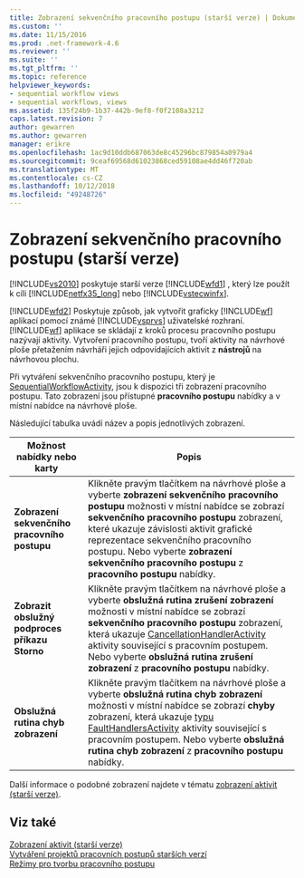 ```yaml
---
title: Zobrazení sekvenčního pracovního postupu (starší verze) | Dokumentace Microsoftu
ms.custom: ''
ms.date: 11/15/2016
ms.prod: .net-framework-4.6
ms.reviewer: ''
ms.suite: ''
ms.tgt_pltfrm: ''
ms.topic: reference
helpviewer_keywords:
- sequential workflow views
- sequential workflows, views
ms.assetid: 135f24b9-1b37-442b-9ef8-f0f2108a3212
caps.latest.revision: 7
author: gewarren
ms.author: gewarren
manager: erikre
ms.openlocfilehash: 1ac9d10ddb687063de8c45296bc879854a0979a4
ms.sourcegitcommit: 9ceaf69568d61023868ced59108ae4dd46f720ab
ms.translationtype: MT
ms.contentlocale: cs-CZ
ms.lasthandoff: 10/12/2018
ms.locfileid: "49248726"
---
```

# <a name="sequential-workflow-views-legacy"></a>Zobrazení sekvenčního pracovního postupu (starší verze)
[!INCLUDE[vs2010](../includes/vs2010-md.md)] poskytuje starší verze [!INCLUDE[wfd1](../includes/wfd1-md.md)] , který lze použít k cíli [!INCLUDE[netfx35_long](../includes/netfx35-long-md.md)] nebo [!INCLUDE[vstecwinfx](../includes/vstecwinfx-md.md)].  
  
 [!INCLUDE[wfd2](../includes/wfd2-md.md)] Poskytuje způsob, jak vytvořit graficky [!INCLUDE[wf](../includes/wf-md.md)] aplikací pomocí známé [!INCLUDE[vsprvs](../includes/vsprvs-md.md)] uživatelské rozhraní. [!INCLUDE[wf](../includes/wf-md.md)] aplikace se skládají z kroků procesu pracovního postupu nazývají aktivity. Vytvoření pracovního postupu, tvoří aktivity na návrhové ploše přetažením návrháři jejich odpovídajících aktivit z **nástrojů** na návrhovou plochu.  
  
 Při vytváření sekvenčního pracovního postupu, který je [SequentialWorkflowActivity](http://go.microsoft.com/fwlink?LinkID=65040), jsou k dispozici tři zobrazení pracovního postupu. Tato zobrazení jsou přístupné **pracovního postupu** nabídky a v místní nabídce na návrhové ploše.  
  
 Následující tabulka uvádí název a popis jednotlivých zobrazení.  
  
|Možnost nabídky nebo karty|Popis|  
|----------------------|-----------------|  
|**Zobrazení sekvenčního pracovního postupu**|Klikněte pravým tlačítkem na návrhové ploše a vyberte **zobrazení sekvenčního pracovního postupu** možnosti v místní nabídce se zobrazí **sekvenčního pracovního postupu** zobrazení, které ukazuje závislosti aktivit grafické reprezentace sekvenčního pracovního postupu. Nebo vyberte **zobrazení sekvenčního pracovního postupu** z **pracovního postupu** nabídky.|  
|**Zobrazit obslužný podproces příkazu Storno**|Klikněte pravým tlačítkem na návrhové ploše a vyberte **obslužná rutina zrušení zobrazení** možnosti v místní nabídce se zobrazí **sekvenčního pracovního postupu** zobrazení, která ukazuje [CancellationHandlerActivity ](http://go.microsoft.com/fwlink?LinkID=65050) aktivity související s pracovním postupem. Nebo vyberte **obslužná rutina zrušení zobrazení** z **pracovního postupu** nabídky.|  
|**Obslužná rutina chyb zobrazení**|Klikněte pravým tlačítkem na návrhové ploše a vyberte **obslužná rutina chyb zobrazení** možnosti v místní nabídce se zobrazí **chyby** zobrazení, která ukazuje [typu FaultHandlersActivity](http://go.microsoft.com/fwlink?LinkID=65055) aktivity související s pracovním postupem. Nebo vyberte **obslužná rutina chyb zobrazení** z **pracovního postupu** nabídky.|  
  
 Další informace o podobné zobrazení najdete v tématu [zobrazení aktivit (starší verze)](../workflow-designer/activity-views-legacy.md).  
  
## <a name="see-also"></a>Viz také  
 [Zobrazení aktivit (starší verze)](../workflow-designer/activity-views-legacy.md)   
 [Vytváření projektů pracovních postupů starších verzí](../workflow-designer/creating-legacy-workflow-projects.md)   
 [Režimy pro tvorbu pracovního postupu](http://go.microsoft.com/fwlink?LinkID=65014)